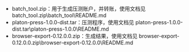 - batch_tool.zip：用于生成压测账户，并转账，使用文档见 batch_tool.zip\batch_tool\README.md
- platon-press-1.0.0-dist.tar：压测程序，使用文档见 platon-press-1.0.0-dist.tar\platon-press-1.0.0\README.md
- browser-export-0.12.0.0.zip：生成结果，使用文档见 browser-export-0.12.0.0.zip\browser-export-0.12.0.0\README.md
